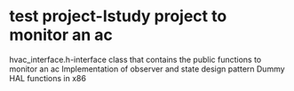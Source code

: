 # test project-Istudy project to monitor an ac
hvac_interface.h-interface class that contains the public functions to monitor an ac
Implementation of observer and state design pattern
Dummy HAL functions in x86
